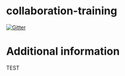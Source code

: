 # collaboration-training

[![Gitter](https://badges.gitter.im/Join%20Chat.svg)](https://gitter.im/AnalyzeAppPerformance/collaboration-training?utm_source=badge&utm_medium=badge&utm_campaign=pr-badge&utm_content=badge)


# Additional information

TEST
